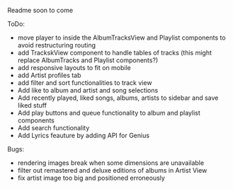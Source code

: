 Readme soon to come

ToDo:

- move player to inside the AlbumTracksView and Playlist components to avoid restructuring routing
- add TrackskView component to handle tables of tracks (this might replace AlbumTracks and Playlist components?)
- add responsive layouts to fit on mobile
- add Artist profiles tab
- add filter and sort functionalities to track view
- Add like to album and artist and song selections
- Add recently played, liked songs, albums, artists to sidebar and save liked stuff
- Add play buttons and queue functionality to album and playlist components
- Add search functionality
- Add Lyrics feauture by adding API for Genius

Bugs:

- rendering images break when some dimensions are unavailable
- filter out remastered and deluxe editions of albums in Artist View
- fix artist image too big and positioned erroneously
